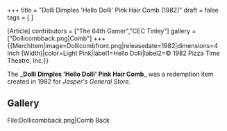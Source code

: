 +++
title = "Dolli Dimples 'Hello Dolli' Pink Hair Comb (1982)"
draft = false
tags = [ ]

[Article]
contributors = ["The 64th Gamer","CEC Tinley"]
gallery = ["Dollicombback.png|Comb"]
+++
{{MerchItem|image=Dollicombfront.png|releasedate=1982|dimensions=4 Inch (Width)|color=Light Pink|label1=Hello Dolli|label2=© 1982 Pizza Time Theatre, Inc.}}

The **_Dolli Dimples 'Hello Dolli' Pink Hair Comb**_ was a redemption item created in 1982 for _Jasper's General Store._

## Gallery ##
<gallery>
File:Dollicombback.png|Comb Back
</gallery>